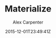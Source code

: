 ---
title: "Materialize"
github: https://github.com/alexcarpenter/material-jekyll-theme
demo: http://alexcarpenter.me/material-jekyll-theme/
author: Alex Carpenter

ssg:
  - Jekyll
cms:
  - No Cms
date: 2015-12-01T23:49:41Z
github_branch: master
---